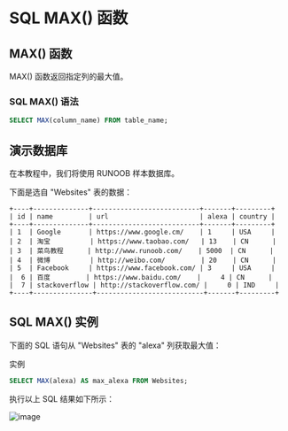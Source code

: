 # SQL MAX() 函数
## MAX() 函数
MAX() 函数返回指定列的最大值。
### SQL MAX() 语法
```sql
SELECT MAX(column_name) FROM table_name;
```
## 演示数据库
在本教程中，我们将使用 RUNOOB 样本数据库。

下面是选自 "Websites" 表的数据：

```
+----+--------------+---------------------------+-------+---------+
| id | name         | url                       | alexa | country |
+----+--------------+---------------------------+-------+---------+
| 1  | Google       | https://www.google.cm/    | 1     | USA     |
| 2  | 淘宝          | https://www.taobao.com/   | 13    | CN      |
| 3  | 菜鸟教程      | http://www.runoob.com/    | 5000  | CN      |
| 4  | 微博          | http://weibo.com/         | 20    | CN      |
| 5  | Facebook     | https://www.facebook.com/ | 3     | USA     |
|  6 | 百度         | https://www.baidu.com/    |     4 | CN      |
|  7 | stackoverflow | http://stackoverflow.com/ |     0 | IND     |
+----+---------------+---------------------------+-------+---------+
```

## SQL MAX() 实例
下面的 SQL 语句从 "Websites" 表的 "alexa" 列获取最大值：

实例

```sql
SELECT MAX(alexa) AS max_alexa FROM Websites;
```

执行以上 SQL 结果如下所示：

![image](https://user-images.githubusercontent.com/18340126/173320136-fb3e805d-01d8-48b0-a4db-354d615eb3cf.png)
